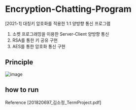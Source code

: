 # Encryption-Chatting-Program

[2021-1] 대칭키 암호화를 적용한 1:1 양방향 통신 프로그램  
1. 소켓 프로그래밍을 이용한 Server-Client 양방향 통신  
2. RSA를 통한 키 공유 구현
3. AES를 통한 암호화 통신 구현  

## Principle
![image](https://user-images.githubusercontent.com/38843022/155725272-1c6b0017-3c2b-4ad9-8f19-e2f0f90db7b6.png)


## how to run
Reference [201820697_김소정_TermProject.pdf]
